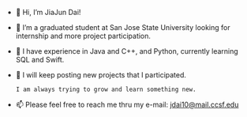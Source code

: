 - 👋 Hi, I’m JiaJun Dai!
- 👀 I’m a graduated student at San Jose State University looking for internship and more project participation.
- 🌱 I have experience in Java and C++, and Python, currently learning SQL and Swift.
- 💞️ I will keep posting new projects that I participated.

      I am always trying to grow and learn something new.
      
- 📫 Please feel free to reach me thru my e-mail: jdai10@mail.ccsf.edu

<!---
DJJ547/DJJ547 is a ✨ special ✨ repository because its `README.md` (this file) appears on your GitHub profile.
You can click the Preview link to take a look at your changes.
--->
